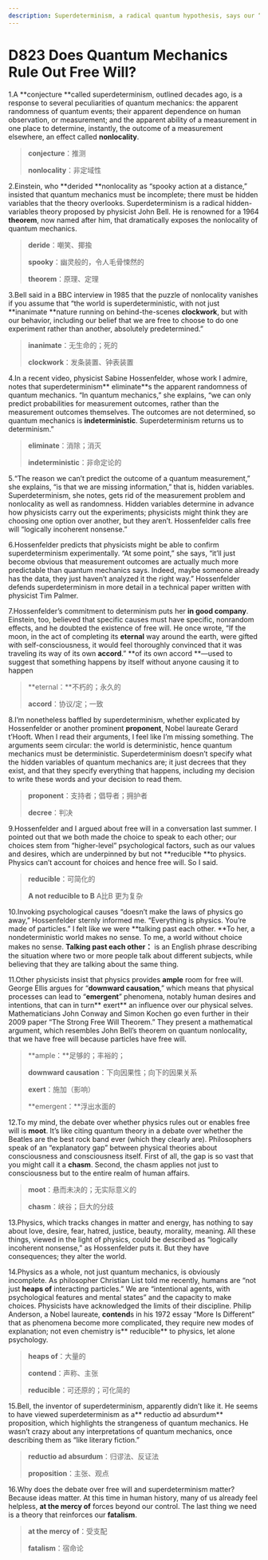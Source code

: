 ```yaml
---
description: Superdeterminism, a radical quantum hypothesis, says our “choices” are illusory
---
```


# D823 Does Quantum Mechanics Rule Out Free Will?
1.A **conjecture **called superdeterminism, outlined decades ago, is a response to several peculiarities of quantum mechanics: the apparent randomness of quantum events; their apparent dependence on human observation, or measurement; and the apparent ability of a measurement in one place to determine, instantly, the outcome of a measurement elsewhere, an effect called **nonlocality**.

> **conjecture**：推测
 > 
> **nonlocality**：非定域性
 > 

2.Einstein, who **derided **nonlocality as “spooky action at a distance,” insisted that quantum mechanics must be incomplete; there must be hidden variables that the theory overlooks. Superdeterminism is a radical hidden-variables theory proposed by physicist John Bell. He is renowned for a 1964 **theorem**, now named after him, that dramatically exposes the nonlocality of quantum mechanics.

> **deride**：嘲笑、揶揄
 > 
> **spooky**：幽灵般的，令人毛骨悚然的
 > 
> **theorem**：原理、定理
 > 

3.Bell said in a BBC interview in 1985 that the puzzle of nonlocality vanishes if you assume that “the world is superdeterministic, with not just **inanimate **nature running on behind-the-scenes **clockwork**, but with our behavior, including our belief that we are free to choose to do one experiment rather than another, absolutely predetermined.”

> **inanimate**：无生命的；死的
 > 
> **clockwork**：发条装置、钟表装置
 > 

4.In a recent video, physicist Sabine Hossenfelder, whose work I admire, notes that superdeterminism** eliminate**s the apparent randomness of quantum mechanics. “In quantum mechanics,” she explains, “we can only predict probabilities for measurement outcomes, rather than the measurement outcomes themselves. The outcomes are not determined, so quantum mechanics is **indeterministic**. Superdeterminism returns us to determinism.”

> **eliminate**：消除；消灭
 > 
> **indeterministic**：非命定论的
 > 

5.“The reason we can’t predict the outcome of a quantum measurement,” she explains, “is that we are missing information,” that is, hidden variables. Superdeterminism, she notes, gets rid of the measurement problem and nonlocality as well as randomness. Hidden variables determine in advance how physicists carry out the experiments; physicists might think they are choosing one option over another, but they aren’t. Hossenfelder calls free will “logically incoherent nonsense.”

6.Hossenfelder predicts that physicists might be able to confirm superdeterminism experimentally. “At some point,” she says, “it’ll just become obvious that measurement outcomes are actually much more predictable than quantum mechanics says. Indeed, maybe someone already has the data, they just haven’t analyzed it the right way.” Hossenfelder defends superdeterminism in more detail in a technical paper written with physicist Tim Palmer.

7.Hossenfelder’s commitment to determinism puts her **in good company**. Einstein, too, believed that specific causes must have specific, nonrandom effects, and he doubted the existence of free will. He once wrote, “If the moon, in the act of completing its **eternal** way around the earth, were gifted with self-consciousness, it would feel thoroughly convinced that it was traveling its way of its own **accord**.”
**of its own accord **—used to suggest that something happens by itself without anyone causing it to happen

> **eternal：**不朽的；永久的
 > 
> **accord**：协议/定；一致
 > 

8.I’m nonetheless baffled by superdeterminism, whether explicated by Hossenfelder or another prominent **proponent**, Nobel laureate Gerard t’Hooft. When I read their arguments, I feel like I’m missing something. The arguments seem circular: the world is deterministic, hence quantum mechanics must be deterministic. Superdeterminism doesn’t specify what the hidden variables of quantum mechanics are; it just decrees that they exist, and that they specify everything that happens, including my decision to write these words and your decision to read them.

> **proponent**：支持者；倡导者；拥护者
 > 
> **decree**：判决
 > 

9.Hossenfelder and I argued about free will in a conversation last summer. I pointed out that we both made the choice to speak to each other; our choices stem from “higher-level” psychological factors, such as our values and desires, which are underpinned by but not **reducible **to physics. Physics can’t account for choices and hence free will. So I said.

> **reducible**：可简化的
 > 
> **A not reducible to B**  A比B 更为复杂
 > 

10.Invoking psychological causes “doesn’t make the laws of physics go away,” Hossenfelder sternly informed me. “Everything is physics. You’re made of particles.” I felt like we were **talking past each other. **To her, a nondeterministic world makes no sense. To me, a world without choice makes no sense.
**Talking past each other：** is an English phrase describing the situation where two or more people talk about different subjects, while believing that they are talking about the same thing.

11.Other physicists insist that physics provides **ample** room for free will. George Ellis argues for “**downward causation**,” which means that physical processes can lead to “**emergent**” phenomena, notably human desires and intentions, that can in turn** exert** an influence over our physical selves. Mathematicians John Conway and Simon Kochen go even further in their 2009 paper “The Strong Free Will Theorem.” They present a mathematical argument, which resembles John Bell’s theorem on quantum nonlocality, that we have free will because particles have free will.

> **ample：**足够的；丰裕的；
 > 
> **downward causation**：下向因果性；向下的因果关系
 > 
> **exert**：施加（影响）
 > 
> **emergent：**浮出水面的
 > 

12.To my mind, the debate over whether physics rules out or enables free will is **moot**. It’s like citing quantum theory in a debate over whether the Beatles are the best rock band ever (which they clearly are). Philosophers speak of an “explanatory gap” between physical theories about consciousness and consciousness itself. First of all, the gap is so vast that you might call it a **chasm**. Second, the chasm applies not just to consciousness but to the entire realm of human affairs.

> **moot**：悬而未决的；无实际意义的
 > 
> **chasm**：峡谷；巨大的分歧
 > 

13.Physics, which tracks changes in matter and energy, has nothing to say about love, desire, fear, hatred, justice, beauty, morality, meaning. All these things, viewed in the light of physics, could be described as “logically incoherent nonsense,” as Hossenfelder puts it. But they have consequences; they alter the world.

14.Physics as a whole, not just quantum mechanics, is obviously incomplete. As philosopher Christian List told me recently, humans are “not just **heaps of** interacting particles.” We are “intentional agents, with psychological features and mental states” and the capacity to make choices. Physicists have acknowledged the limits of their discipline. Philip Anderson, a Nobel laureate, **contend**s in his 1972 essay “More Is Different” that as phenomena become more complicated, they require new modes of explanation; not even chemistry is** reducible** to physics, let alone psychology.

> **heaps of**：大量的
 > 
> **contend**：声称、主张
 > 
> **reducible**：可还原的；可化简的
 > 

15.Bell, the inventor of superdeterminism, apparently didn’t like it. He seems to have viewed superdeterminism as a** reductio ad absurdum** proposition, which highlights the strangeness of quantum mechanics. He wasn’t crazy about any interpretations of quantum mechanics, once describing them as “like literary fiction.”

> **reductio ad absurdum**：归谬法、反证法
 > 
> **proposition**：主张、观点
 > 

16.Why does the debate over free will and superdeterminism matter? Because ideas matter. At this time in human history, many of us already feel helpless, **at the mercy of** forces beyond our control. The last thing we need is a theory that reinforces our **fatalism**.

> **at the mercy of**：受支配
 > 
> **fatalism**：宿命论
 > 

